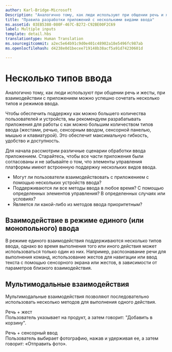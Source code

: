 ```yaml
---
author: Karl-Bridge-Microsoft
Description: "Аналогично тому, как люди используют при общении речь и жесты, при взаимодействии с приложением можно успешно сочетать несколько типов и режимов ввода."
title: "Правила разработки приложений с несколькими видами ввода"
ms.assetid: 03EB5388-080F-467C-B272-C92BE00F2C69
label: Multiple inputs
template: detail.hbs
translationtype: Human Translation
ms.sourcegitcommit: a2ec5e64b91c9d0e401c48902a18e5496fc987ab
ms.openlocfilehash: d4238e0d1becee719148b38acf5a91d74230601d

---
```


# Несколько типов ввода

Аналогично тому, как люди используют при общении речь и жесты, при взаимодействии с приложением можно успешно сочетать несколько типов и режимов ввода.


Чтобы обеспечить поддержку как можно большего количества пользователей и устройств, мы рекомендуем разрабатывать приложения для работы с как можно большим количеством типов ввода (жестами, речью, сенсорным вводом, сенсорной панелью, мышью и клавиатурой). Это обеспечит максимальную гибкость, удобство и доступность.

Для начала рассмотрим различные сценарии обработки ввода приложением. Старайтесь, чтобы все части приложения были согласованы и не забывайте о том, что элементы управления платформы имеют встроенную поддержку нескольких видов ввода.

-   Могут ли пользователи взаимодействовать с приложением с помощью нескольких устройств ввода?
-   Поддерживаются ли все методы ввода в любое время? С помощью определенных элементов управления? В определенных случаях или условиях?
-   Является ли какой-либо из методов ввода приоритетным?

## Взаимодействие в режиме единого (или монопольного) ввода


В режиме единого взаимодействия поддерживаются несколько типов ввода, однако во время выполнения того или иного действия может использоваться только один из них. Например, распознавание речи для выполнения команд, использование жестов для навигации или ввод текста с помощью сенсорного экрана или жестов, в зависимости от параметров близкого взаимодействия.

## Мультимодальные взаимодействия


Мультимодальные взаимодействия позволяют последовательно использовать несколько методов для выполнения одного действия.

Речь + жест  
Пользователь указывает на продукт, а затем говорит: "Добавить в корзину".

Речь + сенсорный ввод  
Пользователь выбирает фотографию, нажав и удерживая ее, а затем говорит: «Отправить фото».






<!--HONumber=Aug16_HO3-->


